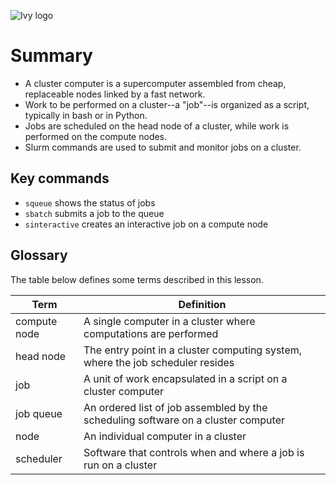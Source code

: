 ![Ivy logo](https://raw.githubusercontent.com/csdms/project/main/assets/CSDMS-logo-color-tagline-hor.png)

# Summary

* A cluster computer is a supercomputer assembled from cheap, replaceable nodes linked by a fast network.
* Work to be performed on a cluster--a "job"--is organized as a script, typically in bash or in Python.
* Jobs are scheduled on the head node of a cluster, while work is performed on the compute nodes.
* Slurm commands are used to submit and monitor jobs on a cluster.


## Key commands

* `squeue` shows the status of jobs
* `sbatch` submits a job to the queue
* `sinteractive` creates an interactive job on a compute node


## Glossary

The table below defines some terms described in this lesson.

| Term | Definition |
| ---- | ---------- |
| compute node      | A single computer in a cluster where computations are performed
| head node         | The entry point in a cluster computing system, where the job scheduler resides
| job               | A unit of work encapsulated in a script on a cluster computer
| job queue         | An ordered list of job assembled by the scheduling software on a cluster computer
| node              | An individual computer in a cluster
| scheduler         | Software that controls when and where a job is run on a cluster
